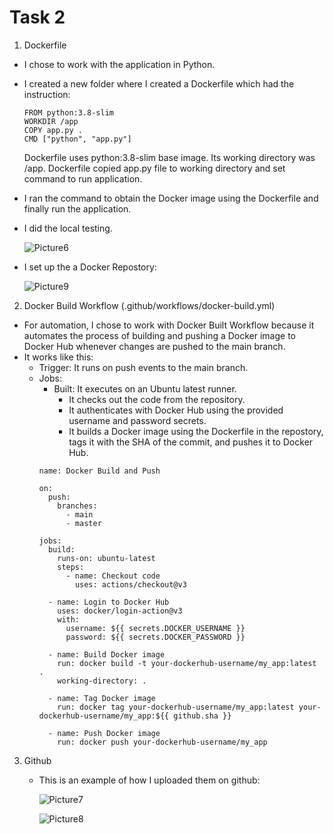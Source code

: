 # Task 2

1. Dockerfile
  - I chose to work with the application in Python.
  - I created a new folder where I created a Dockerfile which had the instruction:
    ```
    FROM python:3.8-slim
    WORKDIR /app
    COPY app.py .
    CMD ["python", "app.py"]
    ```
    Dockerfile uses python:3.8-slim base image.
    Its working directory was /app.
    Dockerfile copied app.py file to working directory and set command to run application.
  
  - I ran the command to obtain the Docker image using the Dockerfile and finally run the application.
  - I did the local testing.
  
    ![Picture6](https://github.com/Angelica-Valentina/tremend_intership_task/assets/129442693/626031fa-5731-40ef-bf2d-02b37197fdbe)

  - I set up the a Docker Repostory:
     
    ![Picture9](https://github.com/Angelica-Valentina/tremend_intership_task/assets/129442693/79d3dc2d-922f-4a75-b184-be0e434c6854)

2. Docker Build Workflow (.github/workflows/docker-build.yml)
  - For automation, I chose to work with Docker Built Workflow because it automates the process of building and pushing a Docker image to Docker Hub whenever changes are pushed to the main branch.
  - It works like this:
    - Trigger: It runs on push events to the main branch.
    - Jobs:
      - Built: It executes on an Ubuntu latest runner.
        - It checks out the code from the repository.
        - It authenticates with Docker Hub using the provided username and password secrets.
        - It builds a Docker image using the Dockerfile in the repostory, tags it with the SHA of the commit, and pushes it to Docker Hub.
      ```
      name: Docker Build and Push
  
      on:
        push:
          branches:
            - main
            - master
      
      jobs:
        build:
          runs-on: ubuntu-latest
          steps:
            - name: Checkout code
              uses: actions/checkout@v3
  
        - name: Login to Docker Hub
          uses: docker/login-action@v3
          with:
            username: ${{ secrets.DOCKER_USERNAME }}
            password: ${{ secrets.DOCKER_PASSWORD }}
  
        - name: Build Docker image
          run: docker build -t your-dockerhub-username/my_app:latest .
          working-directory: .
  
        - name: Tag Docker image
          run: docker tag your-dockerhub-username/my_app:latest your-dockerhub-username/my_app:${{ github.sha }}
  
        - name: Push Docker image
          run: docker push your-dockerhub-username/my_app
      ```
3. Github
   - This is an example of how I uploaded them on github:
     
     ![Picture7](https://github.com/Angelica-Valentina/tremend_intership_task/assets/129442693/b36d54c3-bb66-4402-8eef-e0d5e0e53569)

     ![Picture8](https://github.com/Angelica-Valentina/tremend_intership_task/assets/129442693/f5501735-a5fc-4f56-9794-bd0bc6b065a2)

